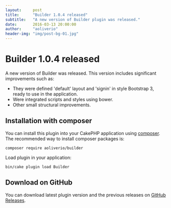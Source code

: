 ```yaml
---
layout:     post
title:      "Builder 1.0.4 released"
subtitle:   "A new version of Builder plugin was released."
date:       2016-03-13 20:00:00
author:     "aoliverio"
header-img: "img/post-bg-01.jpg"
---
```


# Builder 1.0.4 released

A new version of Builder was released. This version includes significant improvements such as:

- They were defined 'default' layout and 'signin' in style Bootstrap 3, ready to use in the application.
- Were integrated scripts and styles using bower.
- Other small structural improvements.

## Installation with composer

You can install this plugin into your CakePHP application using [composer](http://getcomposer.org).
The recommended way to install composer packages is:

```
composer require aoliverio/builder
```

Load plugin in your application:

```
bin/cake plugin load Builder
```

## Download on GitHub

You can download latest plugin version and the previous releases on [GitHub Releases](https://github.com/aoliverio/builder/releases).